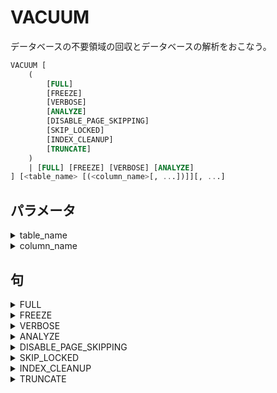 # VACUUM

データベースの不要領域の回収とデータベースの解析をおこなう。

```sql
VACUUM [
    (
        [FULL]
        [FREEZE]
        [VERBOSE]
        [ANALYZE]
        [DISABLE_PAGE_SKIPPING]
        [SKIP_LOCKED]
        [INDEX_CLEANUP]
        [TRUNCATE]
    )
    | [FULL] [FREEZE] [VERBOSE] [ANALYZE]
] [<table_name> [(<column_name>[, ...])]][, ...]
```
## パラメータ

<details><summary>table_name</summary>
</details>

<details><summary>column_name</summary>
</details>

## 句

<details><summary>FULL</summary>

```sql
FULL
```

</details>

<details><summary>FREEZE</summary>

```sql
FREEZE
```

</details>

<details><summary>VERBOSE</summary>

```sql
VERBOSE
```

</details>

<details><summary>ANALYZE</summary>

```sql
ANALYZE
```

</details>

<details><summary>DISABLE_PAGE_SKIPPING</summary>

```sql
DISABLE_PAGE_SKIPPING
```

</details>

<details><summary>SKIP_LOCKED</summary>

```sql
SKIP_LOCKED
```

</details>

<details><summary>INDEX_CLEANUP</summary>

```sql
INDEX_CLEANUP
```

</details>

<details><summary>TRUNCATE</summary>

```sql
TRUNCATE
```

</details>
